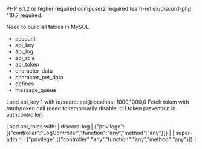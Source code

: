 PHP 8.1.2 or higher required
composer2 required
team-reflex/discord-php ^10.7 required.

Need to build all tables in MySQL
* account           
* api_key           
* api_log           
* api_role          
* api_token         
* character_data    
* character_pet_data
* defines           
* message_queue     

Load api_key 1 with id/secret api@localhost 1000,1000,0
Fetch token with /auth/token call (need to temporarily disable id:1 token prevention in authcontroller)

Load api_roles with:
| discord-log | {"privilege":[{"controller":"LogController","function":"any","method":"any"}]} |
| super-admin | {"privilege":[{"controller":"any","function":"any","method":"any"}]}           |

